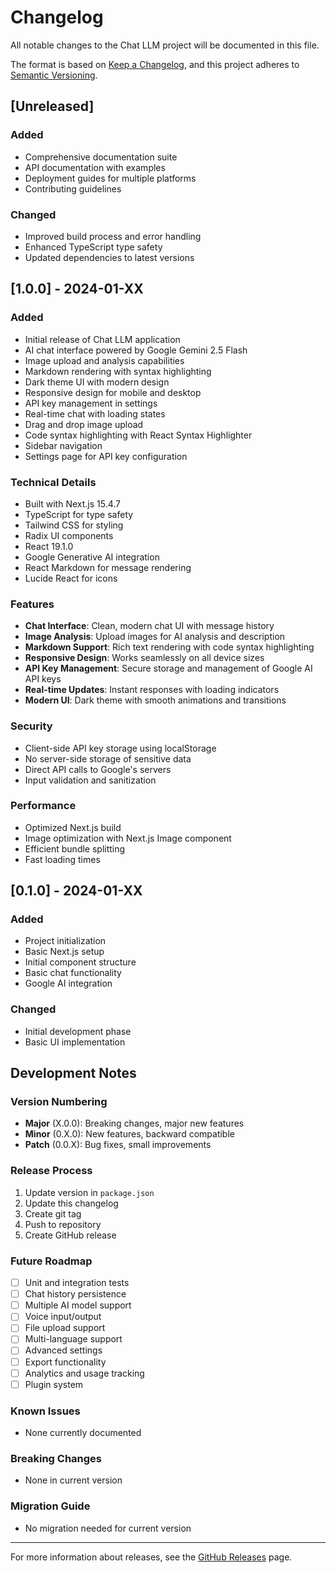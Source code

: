 # Changelog

All notable changes to the Chat LLM project will be documented in this file.

The format is based on [Keep a Changelog](https://keepachangelog.com/en/1.0.0/),
and this project adheres to [Semantic Versioning](https://semver.org/spec/v2.0.0.html).

## [Unreleased]

### Added
- Comprehensive documentation suite
- API documentation with examples
- Deployment guides for multiple platforms
- Contributing guidelines

### Changed
- Improved build process and error handling
- Enhanced TypeScript type safety
- Updated dependencies to latest versions

## [1.0.0] - 2024-01-XX

### Added
- Initial release of Chat LLM application
- AI chat interface powered by Google Gemini 2.5 Flash
- Image upload and analysis capabilities
- Markdown rendering with syntax highlighting
- Dark theme UI with modern design
- Responsive design for mobile and desktop
- API key management in settings
- Real-time chat with loading states
- Drag and drop image upload
- Code syntax highlighting with React Syntax Highlighter
- Sidebar navigation
- Settings page for API key configuration

### Technical Details
- Built with Next.js 15.4.7
- TypeScript for type safety
- Tailwind CSS for styling
- Radix UI components
- React 19.1.0
- Google Generative AI integration
- React Markdown for message rendering
- Lucide React for icons

### Features
- **Chat Interface**: Clean, modern chat UI with message history
- **Image Analysis**: Upload images for AI analysis and description
- **Markdown Support**: Rich text rendering with code syntax highlighting
- **Responsive Design**: Works seamlessly on all device sizes
- **API Key Management**: Secure storage and management of Google AI API keys
- **Real-time Updates**: Instant responses with loading indicators
- **Modern UI**: Dark theme with smooth animations and transitions

### Security
- Client-side API key storage using localStorage
- No server-side storage of sensitive data
- Direct API calls to Google's servers
- Input validation and sanitization

### Performance
- Optimized Next.js build
- Image optimization with Next.js Image component
- Efficient bundle splitting
- Fast loading times

## [0.1.0] - 2024-01-XX

### Added
- Project initialization
- Basic Next.js setup
- Initial component structure
- Basic chat functionality
- Google AI integration

### Changed
- Initial development phase
- Basic UI implementation

## Development Notes

### Version Numbering
- **Major** (X.0.0): Breaking changes, major new features
- **Minor** (0.X.0): New features, backward compatible
- **Patch** (0.0.X): Bug fixes, small improvements

### Release Process
1. Update version in `package.json`
2. Update this changelog
3. Create git tag
4. Push to repository
5. Create GitHub release

### Future Roadmap
- [ ] Unit and integration tests
- [ ] Chat history persistence
- [ ] Multiple AI model support
- [ ] Voice input/output
- [ ] File upload support
- [ ] Multi-language support
- [ ] Advanced settings
- [ ] Export functionality
- [ ] Analytics and usage tracking
- [ ] Plugin system

### Known Issues
- None currently documented

### Breaking Changes
- None in current version

### Migration Guide
- No migration needed for current version

---

For more information about releases, see the [GitHub Releases](https://github.com/Yonko-Kunal/chatLLM/releases) page.
